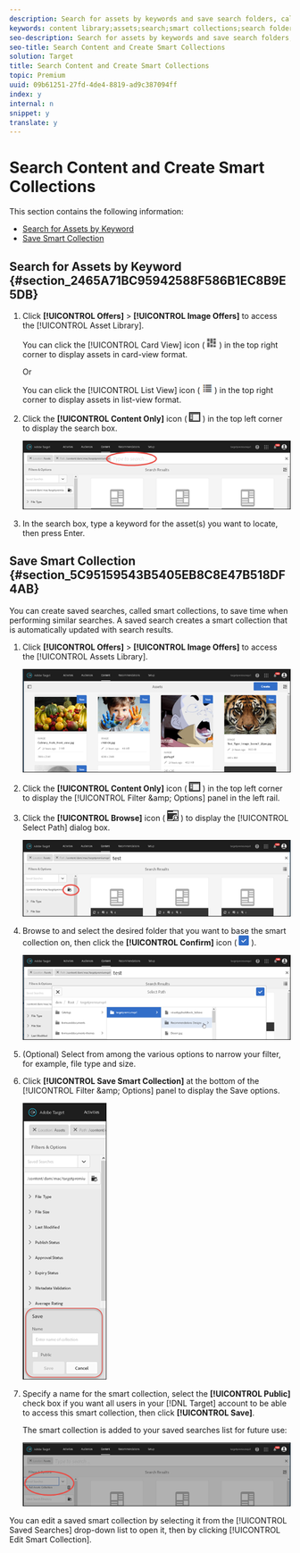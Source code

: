 ```yaml
---
description: Search for assets by keywords and save search folders, called smart collections, that are automatically updated with search results.
keywords: content library;assets;search;smart collections;search folder;filter
seo-description: Search for assets by keywords and save search folders, called smart collections, that are automatically updated with search results.
seo-title: Search Content and Create Smart Collections
solution: Target
title: Search Content and Create Smart Collections
topic: Premium
uuid: 09b61251-27fd-4de4-8819-ad9c387094ff
index: y
internal: n
snippet: y
translate: y
---
```


# Search Content and Create Smart Collections

This section contains the following information: 


* [ Search for Assets by Keyword ](../c_manage_content/c_filter-and-search-content.md#section_2465A71BC95942588F586B1EC8B9E5DB)
* [ Save Smart Collection ](../c_manage_content/c_filter-and-search-content.md#section_5C95159543B5405EB8C8E47B518DF4AB)


## Search for Assets by Keyword {#section_2465A71BC95942588F586B1EC8B9E5DB}


1. Click **[!UICONTROL  Offers]** > **[!UICONTROL  Image Offers]** to access the [!UICONTROL  Asset Library]. 

   You can click the [!UICONTROL  Card View] icon (  ![](assets/icon_card_view.png) ) in the top right corner to display assets in card-view format. 

   Or 

   You can click the [!UICONTROL  List View] icon (  ![](assets/icon_list_view.png) ) in the top right corner to display assets in list-view format. 

1. Click the **[!UICONTROL  Content Only]** icon (  ![](assets/icon_filter.png) ) in the top left corner to display the search box. 

   ![](assets/search_assets.png) 

1. In the search box, type a keyword for the asset(s) you want to locate, then press Enter. 



## Save Smart Collection {#section_5C95159543B5405EB8C8E47B518DF4AB}

You can create saved searches, called smart collections, to save time when performing similar searches. A saved search creates a smart collection that is automatically updated with search results. 


1. Click **[!UICONTROL  Offers]** > **[!UICONTROL  Image Offers]** to access the [!UICONTROL  Assets Library]. 

   ![](assets/content.png) 

1. Click the **[!UICONTROL  Content Only]** icon (  ![](assets/icon_filter.png) ) in the top left corner to display the [!UICONTROL  Filter &amp;amp; Options] panel in the left rail. 

1. Click the **[!UICONTROL  Browse]** icon (  ![](assets/icon_browse.png) ) to display the [!UICONTROL  Select Path] dialog box. 

   ![](assets/browse_folders.png) 

1. Browse to and select the desired folder that you want to base the smart collection on, then click the **[!UICONTROL  Confirm]** icon (  ![](assets/icon_confirm.png) ). 

   ![](assets/browse_folders2.png) 

1. (Optional) Select from among the various options to narrow your filter, for example, file type and size. 

1. Click **[!UICONTROL  Save Smart Collection]** at the bottom of the [!UICONTROL  Filter &amp;amp; Options] panel to display the Save options. 

   ![](assets/save_smart_collection_options.png) 

1. Specify a name for the smart collection, select the **[!UICONTROL  Public]** check box if you want all users in your [!DNL  Target] account to be able to access this smart collection, then click **[!UICONTROL  Save]**. 

   The smart collection is added to your saved searches list for future use: 

   ![](assets/saved_smart_collection.png) 



You can edit a saved smart collection by selecting it from the [!UICONTROL  Saved Searches] drop-down list to open it, then by clicking [!UICONTROL  Edit Smart Collection]. 
